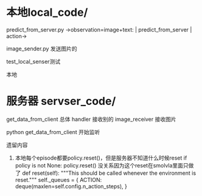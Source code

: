 # 本地local_code/



predict_from_server.py 
    ->observation=image+text:
    |
    predict_from_server
    |
    action->

image_sender.py 发送图片的

test_local_senser测试 

本地

# 服务器 servser_code/
get_data_from_client 总体
handler 接收别的
image_receiver 接收图片

python get_data_from_client 开始监听

遗留内容

1. 本地每个episode都要policy.reset()，但是服务器不知道什么时候reset
    if policy is not None:
        policy.reset()
    没关系因为这个reset在smolvla里面只做了
        def reset(self):
        """This should be called whenever the environment is reset."""
        self._queues = {
            ACTION: deque(maxlen=self.config.n_action_steps),
        }

